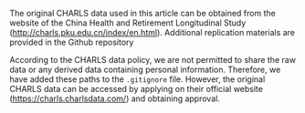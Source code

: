 The original CHARLS data used in this article can be obtained from the website of the China Health and Retirement Longitudinal Study (http://charls.pku.edu.cn/index/en.html). Additional replication materials are provided in the Github repository 

According to the CHARLS data policy, we are not permitted to share the raw data or any derived data containing personal information. Therefore, we have added these paths to the `.gitignore` file. However, the original CHARLS data can be accessed by applying on their official website  (https://charls.charlsdata.com/)  and obtaining approval.
